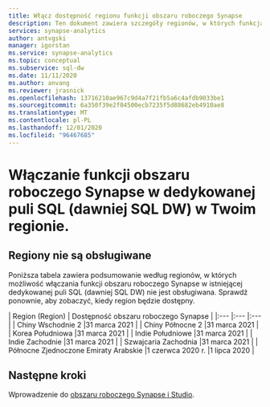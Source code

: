 ```yaml
---
title: Włącz dostępność regionu funkcji obszaru roboczego Synapse
description: Ten dokument zawiera szczegóły regionów, w których funkcja obszaru roboczego Synapse jest niedostępna.
services: synapse-analytics
author: antvgski
manager: igorstan
ms.service: synapse-analytics
ms.topic: conceptual
ms.subservice: sql-dw
ms.date: 11/11/2020
ms.author: anvang
ms.reviewer: jrasnick
ms.openlocfilehash: 13716210ae967c9d4a7f21fb5a6c4afdb9033be1
ms.sourcegitcommit: 6a350f39e2f04500ecb7235f5d88682eb4910ae8
ms.translationtype: MT
ms.contentlocale: pl-PL
ms.lasthandoff: 12/01/2020
ms.locfileid: "96467685"
---
```

# <a name="enabling-synapse-workspace-features-on-a-dedicated-sql-pool-formerly-sql-dw-in-your-region"></a>Włączanie funkcji obszaru roboczego Synapse w dedykowanej puli SQL (dawniej SQL DW) w Twoim regionie.

## <a name="regions-not-supported"></a>Regiony nie są obsługiwane 
Poniższa tabela zawiera podsumowanie według regionów, w których możliwość włączania funkcji obszaru roboczego Synapse w istniejącej dedykowanej puli SQL (dawniej SQL DW) nie jest obsługiwana. Sprawdź ponownie, aby zobaczyć, kiedy region będzie dostępny.

| Region (Region) | Dostępność obszaru roboczego Synapse |
|:--- |:--- |:--- |
| Chiny Wschodnie 2 |31 marca 2021 |
| Chiny Północne 2 |31 marca 2021 |
| Korea Południowa |31 marca 2021 |
| Indie Południowe |31 marca 2021 |
| Indie Zachodnie |31 marca 2021 |
| Szwajcaria Zachodnia |31 marca 2021 |
| Północne Zjednoczone Emiraty Arabskie |1 czerwca 2020 r. |1 lipca 2020 |

## <a name="next-steps"></a>Następne kroki
Wprowadzenie do [obszaru roboczego Synapse i Studio](../get-started.md).